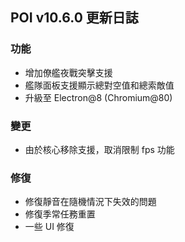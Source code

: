## POI v10.6.0 更新日誌

### 功能

- 增加僚艦夜戰突擊支援
- 艦隊面板支援顯示總對空值和總索敵值
- 升級至 Electron@8 (Chromium@80)

### 變更

- 由於核心移除支援，取消限制 fps 功能

### 修復

- 修復靜音在隨機情況下失效的問題
- 修復季常任務重置
- 一些 UI 修復
